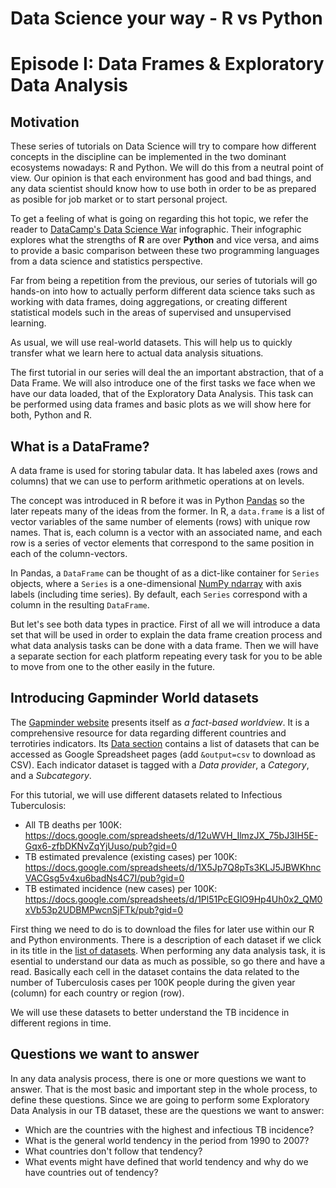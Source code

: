 # Data Science your way - R vs Python
# Episode I: Data Frames & Exploratory Data Analysis    

## Motivation  

These series of tutorials on Data Science will try to compare how different concepts
in the discipline can be implemented in the two dominant ecosystems nowadays: R and Python.
We will do this from a neutral point of view. Our opinion is that each environment has 
good and bad things, and any data scientist should know how to use both in order to be as 
prepared as posible for job market or to start personal project.  

To get a feeling of what is going on regarding this hot topic, we refer the reader to 
[DataCamp's Data Science War](http://blog.datacamp.com/r-or-python-for-data-analysis/)
infographic. Their infographic explores what the strengths of **R** are over **Python**
and vice versa, and aims to provide a basic comparison between these two programming 
languages from a data science and statistics perspective.  

Far from being a repetition from the previous, our series of tutorials will go hands-on
into how to actually perform different data science taks such as working with data frames,
doing aggregations, or creating different statistical models such in the areas of supervised
and unsupervised learning.  

As usual, we will use real-world datasets. This will help us to quickly transfer what we 
learn here to actual data analysis situations.  

The first tutorial in our series will deal the an important abstraction, that of a Data Frame.
We will also introduce one of the first tasks we face when we have our data loaded, that of
the Exploratory Data Analysis. This task can be performed using data frames and basic plots 
as we will show here for both, Python and R.    


## What is a DataFrame?  

A data frame is used for storing tabular data. It has labeled axes (rows and columns) that we
can use to perform arithmetic operations at on levels.  

The concept was introduced in R before it was in Python 
[Pandas](http://pandas.pydata.org/pandas-docs/stable/generated/pandas.DataFrame.html) so the later
repeats many of the ideas from the former. In R, a `data.frame` is a list of vector variables of 
the same number of elements (rows) with unique row names. That is, each column is a vector with an
associated name, and each row is a series of vector elements that correspond to the same position
in each of the column-vectors.  

In Pandas, a `DataFrame` can be thought of as a dict-like container for `Series` objects, where a 
`Series` is a one-dimensional [NumPy ndarray](http://docs.scipy.org/doc/numpy/reference/generated/numpy.ndarray.html)
with axis labels (including time series). By default, each `Series` correspond with a column in the 
resulting `DataFrame`.  

But let's see both data types in practice. First of all we will introduce a data set that will be used 
in order to explain the data frame creation process and what data analysis tasks can be done with 
a data frame. Then we will have a separate section for each platform repeating every task for you to
be able to move from one to the other easily in the future.     

## Introducing Gapminder World datasets  

The [Gapminder website](http://www.gapminder.org/) presents itself as *a fact-based worldview*. It is
a comprehensive resource for data regarding different countries and terrotiries indicators. Its
[Data section](http://www.gapminder.org/data/) contains a list of datasets that can be accessed as
Google Spreadsheet pages (add `&output=csv` to download as CSV). Each indicator dataset is tagged 
with a *Data provider*, a *Category*, and a *Subcategory*.  

For this tutorial, we will use different datasets related to Infectious Tuberculosis:  

- All TB deaths per 100K: https://docs.google.com/spreadsheets/d/12uWVH_IlmzJX_75bJ3IH5E-Gqx6-zfbDKNvZqYjUuso/pub?gid=0    
- TB estimated prevalence (existing cases) per 100K: https://docs.google.com/spreadsheets/d/1X5Jp7Q8pTs3KLJ5JBWKhncVACGsg5v4xu6badNs4C7I/pub?gid=0  
- TB estimated incidence (new cases) per 100K: https://docs.google.com/spreadsheets/d/1Pl51PcEGlO9Hp4Uh0x2_QM0xVb53p2UDBMPwcnSjFTk/pub?gid=0  

First thing we need to do is to download the files for later use within our R and Python environments.
There is a description of each dataset if we click in its title in the [list of datasets](http://www.gapminder.org/data/).
When performing any data analysis task, it is esential to understand our data as much as possible, so go
there and have a read. Basically each cell in the dataset contains the data related to the number of 
Tuberculosis cases per 100K people during the given year (column) for each country or region (row).      

We will use these datasets to better understand the TB incidence in different regions in time.  

## Questions we want to answer  

In any data analysis process, there is one or more questions we want to answer. That is the most
basic and important step in the whole process, to define these questions. Since we are going to perform
some Exploratory Data Analysis in our TB dataset, these are the questions we want to answer:  

- Which are the countries with the highest and infectious TB incidence?  
- What is the general world tendency in the period from 1990 to 2007?  
- What countries don't follow that tendency?  
- What events might have defined that world tendency and why do we have countries out of tendency?  
